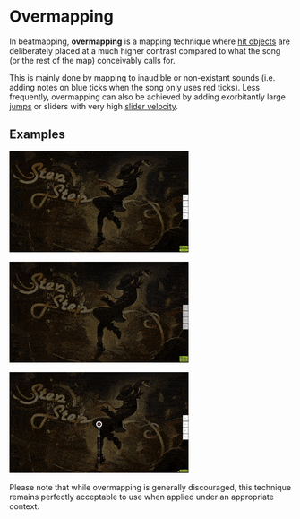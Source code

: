 # Overmapping

In beatmapping, **overmapping** is a mapping technique where [hit objects](/wiki/Gameplay/Hit_object) are deliberately placed at a much higher contrast compared to what the song (or the rest of the map) conceivably calls for.

This is mainly done by mapping to inaudible or non-existant sounds (i.e. adding notes on blue ticks when the song only uses red ticks). Less frequently, overmapping can also be achieved by adding exorbitantly large [jumps](/wiki/Beatmap/Pattern/osu!/Jump) or sliders with very high [slider velocity](/wiki/Gameplay/Hit_object/Slider/Slider_velocity).

## Examples

![Example of overmapping by excessively high object density](img/overmap-stream.gif "Example of overmapping by excessively high object density")

![Example of overmapping by excessively high object spacing](img/overmap-jump.gif "Example of overmapping by excessively high object spacing")

![Example of overmapping by excessively high slider velocity](img/overmap-slider.gif "Example of overmapping by excessively high slider velocity")

Please note that while overmapping is generally discouraged, this technique remains perfectly acceptable to use when applied under an appropriate context.